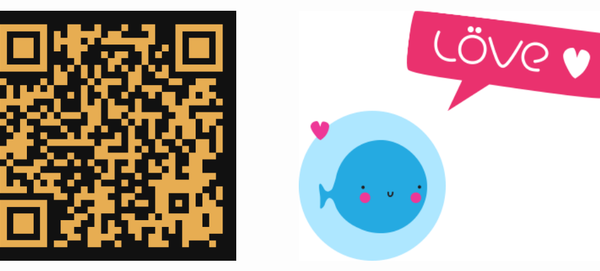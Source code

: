 <div style="display: flex; justify-content: center; gap: 100px; margin-top: 20px;">
	<img src="img/qr-code.png" alt="Lua" height="400">
	<img src="img/love.png" alt="Love" height="400">
</div>
